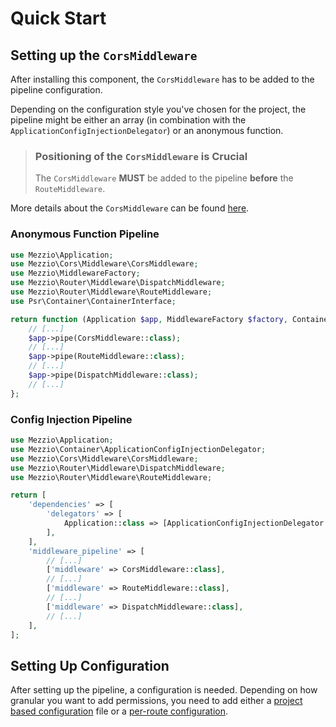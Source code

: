 # Quick Start

## Setting up the `CorsMiddleware`

After installing this component, the `CorsMiddleware` has to be added to the pipeline configuration.

Depending on the configuration style you've chosen for the project, the pipeline might be either an array (in combination with the `ApplicationConfigInjectionDelegator`) or an anonymous function.

> ### Positioning of the `CorsMiddleware` is Crucial
>
> The `CorsMiddleware` **MUST** be added to the pipeline **before** the `RouteMiddleware`.

More details about the `CorsMiddleware` can be found [here](middleware.md).

### Anonymous Function Pipeline

```php
use Mezzio\Application;
use Mezzio\Cors\Middleware\CorsMiddleware;
use Mezzio\MiddlewareFactory;
use Mezzio\Router\Middleware\DispatchMiddleware;
use Mezzio\Router\Middleware\RouteMiddleware;
use Psr\Container\ContainerInterface;

return function (Application $app, MiddlewareFactory $factory, ContainerInterface $container) : void {
    // [...] 
    $app->pipe(CorsMiddleware::class);
    // [...]
    $app->pipe(RouteMiddleware::class);
    // [...]
    $app->pipe(DispatchMiddleware::class);
    // [...]
};
```

### Config Injection Pipeline

```php
use Mezzio\Application;
use Mezzio\Container\ApplicationConfigInjectionDelegator;
use Mezzio\Cors\Middleware\CorsMiddleware;
use Mezzio\Router\Middleware\DispatchMiddleware;
use Mezzio\Router\Middleware\RouteMiddleware;

return [
    'dependencies' => [
        'delegators' => [
            Application::class => [ApplicationConfigInjectionDelegator::class],
        ],
    ],
    'middleware_pipeline' => [
        // [...]
        ['middleware' => CorsMiddleware::class],
        // [...]
        ['middleware' => RouteMiddleware::class],
        // [...]
        ['middleware' => DispatchMiddleware::class],
        // [...]
    ],
];
```

## Setting Up Configuration

After setting up the pipeline, a configuration is needed.
Depending on how granular you want to add permissions, you need to add either a [project based configuration](middleware.md#examples-for-project-configurations) file or a [per-route configuration](middleware.md#examples-for-route-configurations).

